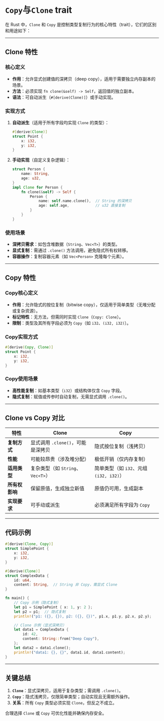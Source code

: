 # `Copy`与`Clone` trait

在 Rust 中，`Clone` 和 `Copy` 是控制类型复制行为的核心特性（trait），它们的区别和用途如下：

---

## **Clone 特性**

### 核心定义

- **作用**：允许显式创建值的深拷贝（deep copy），适用于需要独立内存副本的场景。
- **方法**：必须实现 `fn clone(&self) -> Self`，返回值的独立副本。
- **语法**：可自动派生（`#[derive(Clone)]`）或手动实现。

### 实现方式

1. **自动派生**（适用于所有字段均实现 `Clone` 的类型）：

   ```rust
   #[derive(Clone)]
   struct Point {
       x: i32,
       y: i32,
   }
   ```

2. **手动实现**（自定义复杂逻辑）：

   ```rust
   struct Person {
       name: String,
       age: u32,
   }
   impl Clone for Person {
       fn clone(&self) -> Self {
           Person {
               name: self.name.clone(),  // String 的深拷贝
               age: self.age,            // u32 直接复制
           }
       }
   }
   ```

### 使用场景

- **深拷贝需求**：如包含堆数据（`String`、`Vec<T>`）的类型。
- **显式复制**：需通过 `.clone()` 方法调用，避免隐式所有权转移。
- **容器操作**：复制容器元素（如 `Vec<Person>` 克隆每个元素）。

---

## **Copy 特性**

### Copy核心定义

- **作用**：允许隐式的按位复制（bitwise copy），仅适用于简单类型（无堆分配或复杂资源）。
- **标记特性**：无方法，但需同时实现 `Clone`（`Copy: Clone`）。
- **限制**：类型及其所有字段必须为 `Copy`（如 `i32`、`(i32, i32)`）。

### Copy实现方式

```rust
#[derive(Copy, Clone)]
struct Point {
    x: i32,
    y: i32,
}
```

### Copy使用场景

- **高性能复制**：如基本类型（`i32`）或结构体仅含 `Copy` 字段。
- **隐式复制**：赋值或传参时自动复制，无需显式调用 `.clone()`。

---

## **Clone vs Copy 对比**

| **特性**         | **Clone**                              | **Copy**                              |
|-------------------|----------------------------------------|---------------------------------------|
| **复制方式**      | 显式调用 `.clone()`，可能是深拷贝     | 隐式按位复制（浅拷贝）               |
| **性能**          | 可能较昂贵（涉及堆分配）              | 极低开销（仅内存复制）              |
| **适用类型**      | 复杂类型（如 `String`、`Vec<T>`）     | 简单类型（如 `i32`、元组 `(i32, i32)`） |
| **所有权影响**    | 保留原值，生成独立新值                | 原值仍可用，生成副本                |
| **实现要求**      | 可手动或派生                          | 必须满足所有字段为 `Copy`           |

---

## **代码示例**

```rust
#[derive(Clone, Copy)]
struct SimplePoint {
    x: i32,
    y: i32,
}

#[derive(Clone)]
struct ComplexData {
    id: u64,
    content: String,  // String 非 Copy，需显式 Clone
}

fn main() {
    // Copy 示例（隐式复制）
    let p1 = SimplePoint { x: 1, y: 2 };
    let p2 = p1;  // 隐式复制
    println!("p1: ({}, {}), p2: ({}, {})", p1.x, p1.y, p2.x, p2.y);

    // Clone 示例（显式深拷贝）
    let data1 = ComplexData {
        id: 42,
        content: String::from("Deep Copy"),
    };
    let data2 = data1.clone();
    println!("data1: {}, {}", data1.id, data1.content);
}
```

---

## **关键总结**

1. **`Clone`**：显式深拷贝，适用于复杂类型；需调用 `.clone()`。
2. **`Copy`**：隐式浅拷贝，仅限简单类型；自动实现且无需额外操作。
3. **关系**：所有 `Copy` 类型必须实现 `Clone`，但反之不成立。

合理选择 `Clone` 或 `Copy` 可优化性能并确保内存安全。
